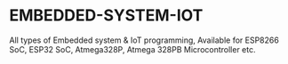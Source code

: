 # EMBEDDED-SYSTEM-IOT
All types of Embedded system &amp; IoT programming, Available for ESP8266 SoC, ESP32 SoC, Atmega328P, Atmega 328PB  Microcontroller etc.
